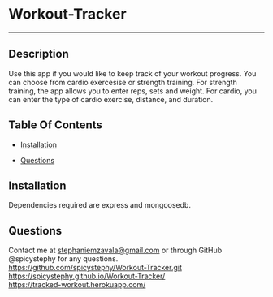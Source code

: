 # Workout-Tracker

---
## Description
Use this app if you would like to keep track of your workout progress. You can choose from cardio exercesise or strength training. For strength training, the app allows you to enter reps, sets and weight. For cardio, you can enter the type of cardio exercise, distance, and duration.


 
## Table Of Contents
    
 * [Installation](#installation)


 * [Questions](#questions)
 
## Installation
Dependencies required are express and mongoosedb.



## Questions
Contact me at stephaniemzavala@gmail.com or through GitHub @spicystephy for any questions.
<br>https://github.com/spicystephy/Workout-Tracker.git
<br>https://spicystephy.github.io/Workout-Tracker/
<br>https://tracked-workout.herokuapp.com/